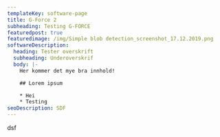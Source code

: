 ```yaml
---
templateKey: software-page
title: G-Force 2
subheading: Testing G-FORCE
featuredpost: true
featuredimage: /img/Simple blob detection_screenshot_17.12.2019.png
softwareDescription:
  heading: Tester overskrift
  subheading: Underoverskrif
  body: |-
    Her kommer det mye bra innhold!

    ## Lorem ipsum

    * Hei
    * Testing
seoDescription: SDF
---
```

dsf
